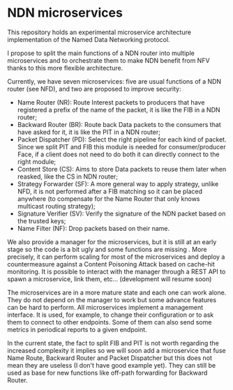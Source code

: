 # NDN microservices

This repository holds an experimental microservice architecture implementation of the Named Data Networking protocol.

I propose to split the main functions of a NDN router into multiple microservices and to orchestrate them to make NDN benefit from NFV thanks to this more flexible architecture.

Currently, we have seven microservices: five are usual functions of a NDN router (see NFD), and two are proposed to improve security:

- Name Router (NR): Route Interest packets to producers that have registered a prefix of the name of the packet, it is like the FIB in a NDN router;
- Backward Router (BR): Route back Data packets to the consumers that have asked for it, it is like the PIT in a NDN router;
- Packet Dispatcher (PD): Select the right pipeline for each kind of packet. Since we split PIT and FIB this module is needed for consumer/producer Face, if a client does not need to do both it can directly connect to the right module;
- Content Store (CS): Aims to store Data packets to reuse them later when reasked, like the CS in NDN router;
- Strategy Forwarder (SF): A more general way to apply strategy, unlike NFD, it is not performed after a FIB matching so it can be  placed anywhere (to compensate for the Name Router that only knows multicast routing strategy);
- Signature Verifier (SV): Verify the signature of the NDN packet based on the trusted keys;
- Name Filter (NF): Drop packets based on their name.

We also provide a manager for the microservices, but it is still at an early stage so the code is a bit ugly and some functions are missing . More precisely, it can perform scaling for most of the microservices and deploy a countermeasure against a Content Poisoning Attack based on cache-hit monitoring. It is possible to interact with the manager through a REST API to spawn a microservice, link them, etc... (development will resume soon)

The microservices are in a more mature state and each one can work alone. They do not depend on the manager to work but some advance features can be hard to perform. All microservices implement a management interface. It is used, for example, to change their configuration or to ask them to connect to other endpoints. Some of them can also send some metrics in periodical reports to a given endpoint.

In the current state, the fact to split FIB and PIT is not worth regarding the increased complexity it implies so we will soon add a microservice that fuse Name Route, Backward Router and Packet Dispatcher but this does not mean they are useless (I don't have good example yet). They can still be used as base for new functions like off-path forwarding for Backward Router.

